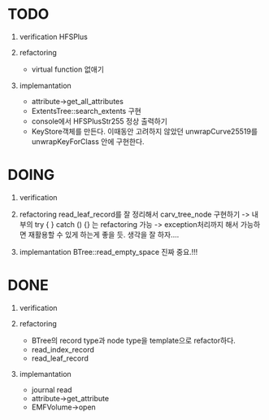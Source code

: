 TODO
====
 1. verification
    HFSPlus

 2. refactoring
    * virtual function 없애기

 3. implemantation
    * attribute->get_all_attributes
    * ExtentsTree::search_extents 구현
    * console에서 HFSPlusStr255 정상 출력하기
    * KeyStore객체를 만든다.
      이때동안 고려하지 않았던 unwrapCurve25519를 unwrapKeyForClass 안에 구현한다.

DOING
=====
 1. verification

 2. refactoring
    read_leaf_record를 잘 정리해서 carv_tree_node 구현하기
     -> 내부의 try { } catch () {} 는 refactoring 가능
        -> exception처리까지 해서 가능하면 재활용할 수 있게 하는게 좋을 듯. 생각을 잘 하자....

 3. implemantation
    BTree::read_empty_space 진짜 중요.!!!

DONE
====
 1. verification

 2. refactoring
    * BTree의 record type과 node type을 template으로 refactor하다. 
    * read_index_record
    * read_leaf_record

 3. implemantation
    * journal read
    * attribute->get_attribute 
    * EMFVolume->open
